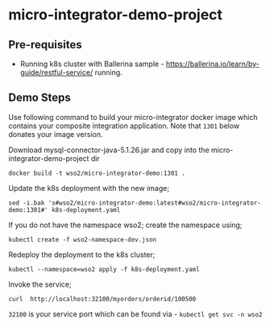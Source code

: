 # micro-integrator-demo-project

## Pre-requisites 
- Running k8s cluster with Ballerina sample - https://ballerina.io/learn/by-guide/restful-service/ running.

## Demo Steps

Use following command to build your micro-integrator docker image which contains your composite integration application. Note that `1301` below donates your image version. 

Download mysql-connector-java-5.1.26.jar and copy into the micro-integrator-demo-project dir

```docker build -t wso2/micro-integrator-demo:1301 .```

Update the k8s deployment with the new image;

```sed -i.bak 's#wso2/micro-integrator-demo:latest#wso2/micro-integrator-demo:1301#' k8s-deployment.yaml```

If you do not have the namespace wso2; create the namespace using;

```kubectl create -f wso2-namespace-dev.json```

Redeploy the deployment to the k8s cluster;

```kubectl --namespace=wso2 apply -f k8s-deployment.yaml```

Invoke the service;

```curl  http://localhost:32100/myorders/orderid/100500```

`32100` is your service port which can be found via - ```kubectl get svc -n wso2```
